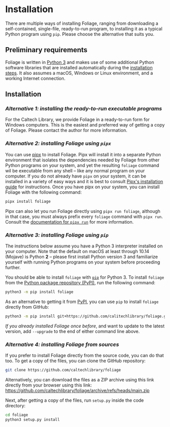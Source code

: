 # Installation

There are multiple ways of installing Foliage, ranging from downloading a self-contained, single-file, ready-to-run program, to installing it as a typical Python program using `pip`.  Please choose the alternative that suits you.


## Preliminary requirements

Foliage is written in [Python 3](https://www.python.org) and makes use of some additional Python software libraries that are installed automatically during the [installation steps](#installation). It also assumes a macOS, Windows or Linux environment, and a working Internet connection.


## Installation

### _Alternative 1: installing the ready-to-run executable programs_

For the Caltech Library, we provide Foliage in a ready-to-run form for Windows computers. This is the easiest and preferred way of getting a copy of Foliage. Please contact the author for more information.


### _Alternative 2: installing Foliage using `pipx`_

You can use [pipx](https://pypa.github.io/pipx/) to install Foliage. Pipx will install it into a separate Python environment that isolates the dependencies needed by Foliage from other Python programs on your system, and yet the resulting `foliage` command wil be executable from any shell &ndash; like any normal program on your computer. If you do not already have `pipx` on your system, it can be installed in a variety of easy ways and it is best to consult [Pipx's installation guide](https://pypa.github.io/pipx/installation/) for instructions. Once you have pipx on your system, you can install Foliage with the following command:
```sh
pipx install foliage
```

Pipx can also let you run Foliage directly using `pipx run foliage`, although in that case, you must always prefix every `foliage` command with `pipx run`.  Consult the [documentation for `pipx run`](https://github.com/pypa/pipx#walkthrough-running-an-application-in-a-temporary-virtual-environment) for more information.


### _Alternative 3: installing Foliage using `pip`_

The instructions below assume you have a Python 3 interpreter installed on your computer.  Note that the default on macOS at least through 10.14 (Mojave) is Python **2** &ndash; please first install Python version 3 and familiarize yourself with running Python programs on your system before proceeding further.

You should be able to install `foliage` with [`pip`](https://pip.pypa.io/en/stable/installing/) for Python&nbsp;3.  To install `foliage` from the [Python package repository (PyPI)](https://pypi.org), run the following command:
```sh
python3 -m pip install foliage
```

As an alternative to getting it from [PyPI](https://pypi.org), you can use `pip` to install `foliage` directly from GitHub:
```sh
python3 -m pip install git+https://github.com/calitechlibrary/foliage.git
```

_If you already installed Foliage once before_, and want to update to the latest version, add `--upgrade` to the end of either command line above.


### _Alternative 4: installing Foliage from sources_

If  you prefer to install Foliage directly from the source code, you can do that too. To get a copy of the files, you can clone the GitHub repository:
```sh
git clone https://github.com/caltechlibrary/foliage
```

Alternatively, you can download the files as a ZIP archive using this link directly from your browser using this link: <https://github.com/caltechlibrary/foliage/archive/refs/heads/main.zip>

Next, after getting a copy of the files,  run `setup.py` inside the code directory:
```sh
cd foliage
python3 setup.py install
```

